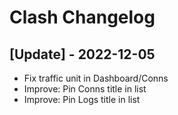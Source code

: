 # Clash Changelog

 ## [Update] - 2022-12-05

- Fix traffic unit in Dashboard/Conns
- Improve: Pin Conns title in list
- Improve: Pin Logs title in list
